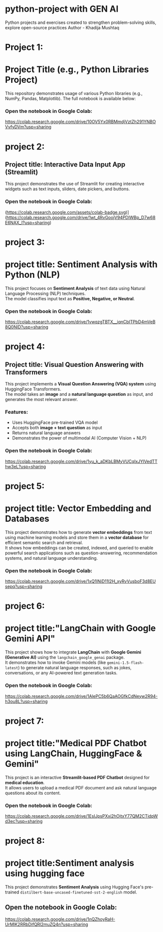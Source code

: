# python-project with GEN AI
Python projects and exercises created to strengthen problem-solving skills, explore open-source practices
Author - Khadija Mushtaq
# Project 1:
# Project Title (e.g., Python Libraries Project)

This repository demonstrates usage of various Python libraries (e.g., NumPy, Pandas, Matplotlib). The full notebook is available below:
### Open the notebook in Google Colab:
https://colab.research.google.com/drive/10OV5Yx0RBMmdjVztZh291YNBOVvfyDVm?usp=sharing

# project 2:
## Project title: Interactive Data Input App (Streamlit)

This project demonstrates the use of Streamlit for creating interactive widgets such as text inputs, sliders, date pickers, and buttons. 

### Open the notebook in Google Colab:
(https://colab.research.google.com/assets/colab-badge.svg)](https://colab.research.google.com/drive/1wt_4RvGoojV94PDIWBp_D7w68E6NAX_I?usp=sharing)

# project 3:
# project title: Sentiment Analysis with Python (NLP)

This project focuses on **Sentiment Analysis** of text data using Natural Language Processing (NLP) techniques.  
The model classifies input text as **Positive, Negative, or Neutral**.  

### Open the notebook in Google Colab:
https://colab.research.google.com/drive/1vwqzgTBTX__iqnCbITPbD4mVeB8Q0NlD?usp=sharing

# project 4:

## Project title: Visual Question Answering with Transformers

This project implements a **Visual Question Answering (VQA) system** using HuggingFace Transformers.  
The model takes an **image** and a **natural language question** as input, and generates the most relevant answer.  

### Features:
- Uses HuggingFace pre-trained VQA model  
- Accepts both **image + text question** as input  
- Returns natural language answers  
- Demonstrates the power of multimodal AI (Computer Vision + NLP)  

### Open the notebook in Google Colab:
https://colab.research.google.com/drive/1yu_k_aDKbLBMyVUCqIxJYlVedTThw3eL?usp=sharing

# project 5:
# project title: Vector Embedding and Databases
This project demonstrates how to generate **vector embeddings** from text using machine learning models and store them in a **vector database** for efficient semantic search and retrieval.  
It shows how embeddings can be created, indexed, and queried to enable powerful search applications such as question-answering, recommendation systems, and natural language understanding.

### Open the notebook in Google Colab:
https://colab.research.google.com/drive/1xQ1INiD11l2H_xyRvVusboF3d8EUsepq?usp=sharing

# project 6:
# project title:"LangChain with Google Gemini API"
This project shows how to integrate **LangChain** with **Google Gemini (Generative AI)** using the `langchain_google_genai` package.  
It demonstrates how to invoke Gemini models (like `gemini-1.5-flash-latest`) to generate natural language responses, such as jokes, conversations, or any AI-powered text generation tasks.
### Open the notebook in Google Colab:
https://colab.research.google.com/drive/1AlePC5b6QaAOGfkCdNeyw2R94-h3ou8L?usp=sharing

# project 7:
# project title:"Medical PDF Chatbot using LangChain, HuggingFace & Gemini"
This project is an interactive **Streamlit-based PDF Chatbot** designed for **medical education**.  
It allows users to upload a medical PDF document and ask natural language questions about its content.  

### Open the notebook in Google Colab:
https://colab.research.google.com/drive/1EsIJpsPXxi2hOjtxY77QM2CTidpWd3ec?usp=sharing

# project 8:
# project title:Sentiment analysis using hugging face
This project demonstrates **Sentiment Analysis** using Hugging Face's pre-trained 
`distilbert-base-uncased-finetuned-sst-2-english` model.  

## Open the notebook in Google Colab:
https://colab.research.google.com/drive/1nQZhoyRaH-UrMlK2RRbDifQRl2muZQ4n?usp=sharing
